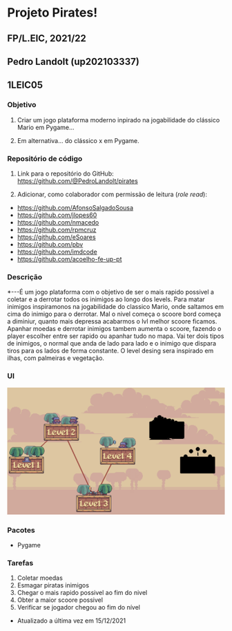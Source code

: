 # Projeto Pirates!
## FP/L.EIC, 2021/22
## Pedro Landolt (up202103337)
## 1LEIC05

### Objetivo

1. Criar um jogo plataforma moderno inpirado na jogabilidade do clássico Mario em Pygame...

2. Em alternativa... do clássico x em Pygame.

### Repositório de código

1) Link para o repositório do GitHub: https://github.com/@PedroLandolt/pirates

2) Adicionar, como colaborador com permissão de leitura (*role read*):

- https://github.com/AfonsoSalgadoSousa
- https://github.com/jlopes60
- https://github.com/nmacedo
- https://github.com/rpmcruz
- https://github.com/eSoares
- https://github.com/pbv
- https://github.com/imdcode
- https://github.com/acoelho-fe-up-pt

### Descrição

*---É um jogo plataforma com o objetivo de ser o mais rapido possivel a coletar e a derrotar todos os inimigos ao longo dos levels. 
Para matar inimigos inspiramonos na jogabilidade do classico Mario, onde saltamos em cima do  inimigo para o derrotar. 
Mal o nivel começa o scoore bord começa a diminiur, quanto mais depressa acabarmos o lvl melhor scoore ficamos. Apanhar moedas e derrotar inimigos tambem aumenta o scoore, fazendo o player escolher entre ser rapido ou apanhar tudo no mapa. Vai ter dois tipos de inimigos, o normal que anda de lado para lado e o inimigo que dispara tiros para os lados de forma constante. O level desing sera inspirado em ilhas, com palmeiras e vegetação.

### UI

![UI](ui.png)

### Pacotes

- Pygame

### Tarefas

1. Coletar moedas
2. Esmagar piratas inimigos
3. Chegar o mais rapido possivel ao fim do nivel
4. Obter a maior scoore possivel
3. Verificar se jogador chegou ao fim do nível

- Atualizado a última vez em 15/12/2021
